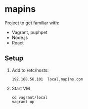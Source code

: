 # mapins

Project to get familiar with:

* Vagrant, puphpet
* Node.js
* React

## Setup

1. Add to /etc/hosts:
    ```
    192.168.56.101  local.mapins.com
    ```
2. Start VM
    ```
    cd vagrant/local
    vagrant up
    ```